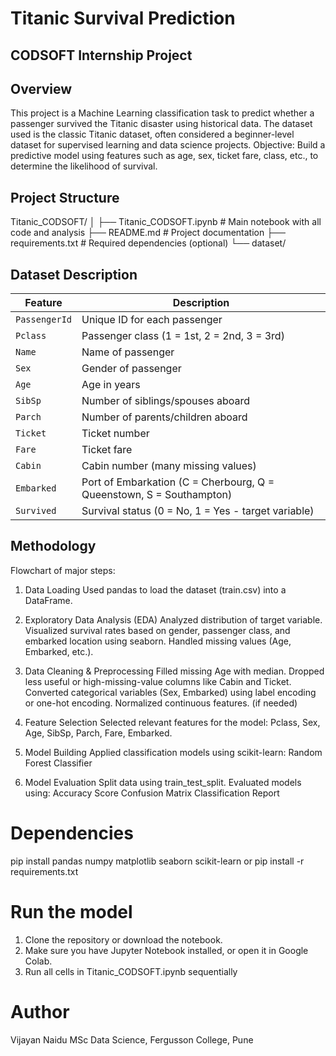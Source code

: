 # **Titanic Survival Prediction**
## CODSOFT Internship Project

## Overview
This project is a Machine Learning classification task to predict whether a passenger survived the Titanic disaster using historical data. The dataset used is the classic Titanic dataset, often considered a beginner-level dataset for supervised learning and data science projects.
Objective: Build a predictive model using features such as age, sex, ticket fare, class, etc., to determine the likelihood of survival.

## Project Structure
Titanic_CODSOFT/
│
├── Titanic_CODSOFT.ipynb     # Main notebook with all code and analysis
├── README.md                 # Project documentation
├── requirements.txt          # Required dependencies (optional)
└── dataset/                  

## Dataset Description
| Feature       | Description                                                          |
| ------------- | -------------------------------------------------------------------- |
| `PassengerId` | Unique ID for each passenger                                         |
| `Pclass`      | Passenger class (1 = 1st, 2 = 2nd, 3 = 3rd)                          |
| `Name`        | Name of passenger                                                    |
| `Sex`         | Gender of passenger                                                  |
| `Age`         | Age in years                                                         |
| `SibSp`       | Number of siblings/spouses aboard                                    |
| `Parch`       | Number of parents/children aboard                                    |
| `Ticket`      | Ticket number                                                        |
| `Fare`        | Ticket fare                                                          |
| `Cabin`       | Cabin number (many missing values)                                   |
| `Embarked`    | Port of Embarkation (C = Cherbourg, Q = Queenstown, S = Southampton) |
| `Survived`    | Survival status (0 = No, 1 = Yes - target variable)                  |

## Methodology
Flowchart of major steps:

1. Data Loading
Used pandas to load the dataset (train.csv) into a DataFrame.

2. Exploratory Data Analysis (EDA)
Analyzed distribution of target variable.
Visualized survival rates based on gender, passenger class, and embarked location using seaborn.
Handled missing values (Age, Embarked, etc.).

3. Data Cleaning & Preprocessing
Filled missing Age with median.
Dropped less useful or high-missing-value columns like Cabin and Ticket.
Converted categorical variables (Sex, Embarked) using label encoding or one-hot encoding.
Normalized continuous features. (if needed)

4. Feature Selection
Selected relevant features for the model: Pclass, Sex, Age, SibSp, Parch, Fare, Embarked.

5. Model Building
Applied classification models using scikit-learn:
Random Forest Classifier

6. Model Evaluation
Split data using train_test_split.
Evaluated models using:
Accuracy Score
Confusion Matrix
Classification Report

# Dependencies
pip install pandas numpy matplotlib seaborn scikit-learn
or 
pip install -r requirements.txt

# Run the model
1. Clone the repository or download the notebook.
2. Make sure you have Jupyter Notebook installed, or open it in Google Colab.
3. Run all cells in Titanic_CODSOFT.ipynb sequentially

# Author
Vijayan Naidu 
MSc Data Science, Fergusson College, Pune

